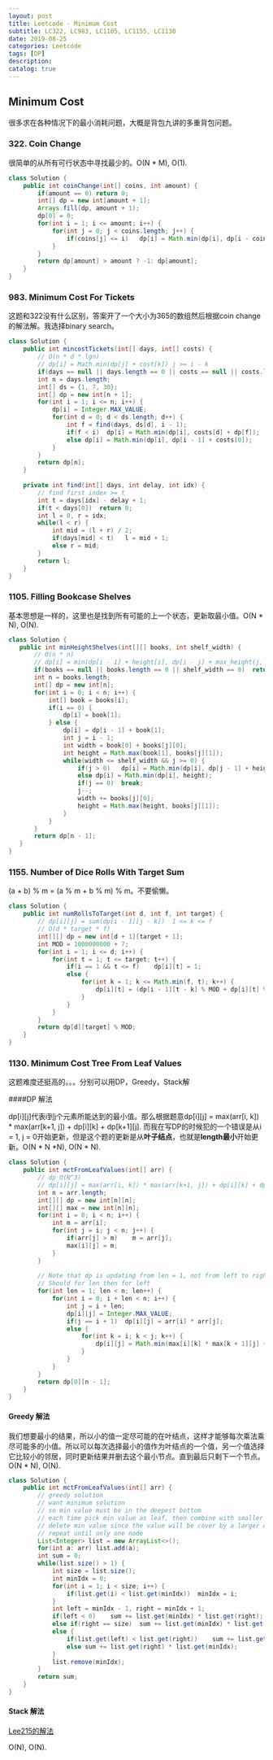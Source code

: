 ```yaml
---
layout: post
title: Leetcode - Minimum Cost
subtitle: LC322, LC983, LC1105, LC1155, LC1130
date: 2019-08-25
categories: Leetcode
tags: [DP]
description: 
catalog: true
---
```


## Minimum Cost

很多求在各种情况下的最小消耗问题，大概是背包九讲的多重背包问题。

### 322. Coin Change

很简单的从所有可行状态中寻找最少的。O(N * M), O(1).

```java
class Solution {
    public int coinChange(int[] coins, int amount) {
        if(amount == 0) return 0;
        int[] dp = new int[amount + 1];
        Arrays.fill(dp, amount + 1);
        dp[0] = 0;
        for(int i = 1; i <= amount; i++) {
            for(int j = 0; j < coins.length; j++) {
                if(coins[j] <= i)   dp[i] = Math.min(dp[i], dp[i - coins[j]] + 1);
            }
        }
        return dp[amount] > amount ? -1: dp[amount];
    }
}
```



### 983. Minimum Cost For Tickets

这题和322没有什么区别，答案开了一个大小为365的数组然后根据coin change的解法解。我选择binary search。

```java
class Solution {
    public int mincostTickets(int[] days, int[] costs) {
        // O(n * d * lgn)
        // dp[i] = Math.min(dp[j] + cost[k]) j >= i - k
        if(days == null || days.length == 0 || costs == null || costs.length == 0)  return 0;
        int n = days.length;
        int[] ds = {1, 7, 30};
        int[] dp = new int[n + 1];
        for(int i = 1; i <= n; i++) {
            dp[i] = Integer.MAX_VALUE;
            for(int d = 0; d < ds.length; d++) {
                int f = find(days, ds[d], i - 1);
                if(f < i)  dp[i] = Math.min(dp[i], costs[d] + dp[f]);
                else dp[i] = Math.min(dp[i], dp[i - 1] + costs[0]);
            }
        }
        return dp[n];
    }
    
    private int find(int[] days, int delay, int idx) {
        // find first index >= t
        int t = days[idx] - delay + 1;
        if(t < days[0])  return 0;
        int l = 0, r = idx;
        while(l < r) {
            int mid = (l + r) / 2;
            if(days[mid] < t)   l = mid + 1;
            else r = mid;
        }
        return l;
    }
}

```



### 1105. Filling Bookcase Shelves

基本思想是一样的，这里也是找到所有可能的上一个状态，更新取最小值。O(N * N), O(N).

 ```java
class Solution {
    public int minHeightShelves(int[][] books, int shelf_width) {
        // O(n * n)
        // dp[i] = min(dp[i - 1] + height[i], dp[i - j] + max_height(j, i))
        if(books == null || books.length == 0 || shelf_width == 0)  return 0;
        int n = books.length;
        int[] dp = new int[n];
        for(int i = 0; i < n; i++) {
            int[] book = books[i];
            if(i == 0) {
                dp[i] = book[1];
            } else {
                dp[i] = dp[i - 1] + book[1];
                int j = i - 1;
                int width = book[0] + books[j][0];
                int height = Math.max(book[1], books[j][1]);
                while(width <= shelf_width && j >= 0) {
                    if(j > 0)   dp[i] = Math.min(dp[i], dp[j - 1] + height);
                    else dp[i] = Math.min(dp[i], height);
                    if(j == 0)  break;
                    j--;
                    width += books[j][0];
                    height = Math.max(height, books[j][1]);
                }
            }
        }
        return dp[n - 1];
    }
}
 ```



### 1155. Number of Dice Rolls With Target Sum

(a + b) % m = (a % m + b % m) % m。不要偷懒。

```java
class Solution {
    public int numRollsToTarget(int d, int f, int target) {
        // dp[i][j] = sum(dp[i - 1][j - k])  1 <= k <= f
        // O(d * target * f)
        int[][] dp = new int[d + 1][target + 1];
        int MOD = 1000000000 + 7;
        for(int i = 1; i <= d; i++) {
            for(int t = 1; t <= target; t++) {
                if(i == 1 && t <= f)    dp[i][t] = 1;
                else {
                    for(int k = 1; k <= Math.min(f, t); k++) {
                        dp[i][t] = (dp[i - 1][t - k] % MOD + dp[i][t] % MOD) % MOD;
                    }
                }
            }
        }
        return dp[d][target] % MOD;
    }
}
```



### 1130. Minimum Cost Tree From Leaf Values

这题难度还挺高的。。。分别可以用DP，Greedy，Stack解

####DP 解法

dp[i\][j]代表i到j个元素所能达到的最小值。那么根据题意dp[i\][j] = max(arr[i, k]) * max(arr[k+1, j]) + dp[i\][k] + dp[k+1\][j]. 而我在写DP的时候犯的一个错误是从i = 1, j = 0开始更新，但是这个题的更新是从**叶子结点**，也就是**length最小**开始更新。O(N * N *N), O(N * N).

```java
class Solution {
    public int mctFromLeafValues(int[] arr) {
        // dp O(N^3)
        // dp[i][j] = max(arr[i, k]) * max(arr[k+1, j]) + dp[i][k] + dp[k+1][j];
        int n = arr.length;
        int[][] dp = new int[n][n];
        int[][] max = new int[n][n];
        for(int i = 0; i < n; i++) {
            int m = arr[i];
            for(int j = i; j < n; j++) {
                if(arr[j] > m)    m = arr[j];
                max[i][j] = m;
            }
        }
        
        // Note that dp is updating from len = 1, not from left to right
        // Should for len then for left
        for(int len = 1; len < n; len++) {
            for(int i = 0; i + len < n; i++) {
                int j = i + len;
                dp[i][j] = Integer.MAX_VALUE;
                if(j == i + 1)  dp[i][j] = arr[i] * arr[j];
                else {
                    for(int k = i; k < j; k++) {
                        dp[i][j] = Math.min(max[i][k] * max[k + 1][j] + dp[i][k] + dp[k + 1][j], dp[i][j]);
                    }
                }
            }
        }
        return dp[0][n - 1];
    }
}
```

#### Greedy 解法

我们想要最小的结果，所以小的值一定尽可能的在叶结点，这样才能够每次乘法乘尽可能多的小值。所以可以每次选择最小的值作为叶结点的一个值，另一个值选择它比较小的邻居，同时更新结果并删去这个最小节点。直到最后只剩下一个节点。O(N * N), O(N).

```java
class Solution {
    public int mctFromLeafValues(int[] arr) {
        // greedy solution
        // want minimum solution
        // so min value must be in the deepest bottom
        // each time pick min value as leaf, then combine with smaller neighbour
        // delete min value since the value will be cover by a larger one
        // repeat until only one node
        List<Integer> list = new ArrayList<>();
        for(int a: arr) list.add(a);
        int sum = 0;
        while(list.size() > 1) {
            int size = list.size();
            int minIdx = 0;
            for(int i = 1; i < size; i++) {
                if(list.get(i) < list.get(minIdx))  minIdx = i;
            }
            int left = minIdx - 1, right = minIdx + 1;
            if(left < 0)    sum += list.get(minIdx) * list.get(right);
            else if(right == size)  sum += list.get(minIdx) * list.get(left);
            else {
                if(list.get(left) < list.get(right))    sum += list.get(left) * list.get(minIdx);
                else sum += list.get(right) * list.get(minIdx);
            }
            list.remove(minIdx);
        }
        return sum;
    }
}
```

#### Stack 解法

[Lee215的解法](<https://leetcode.com/problems/minimum-cost-tree-from-leaf-values/discuss/339959/One-Pass-O(N)-Time-and-Space>)

O(N), O(N).